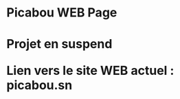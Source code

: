 # Picabou WEB Page

<h1>Projet en suspend<h1\>

<p>Lien vers le site WEB actuel : <a>picabou.sn</a><p\>
